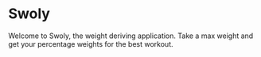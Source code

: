 # Swoly
Welcome to Swoly, the weight deriving application. Take a max weight and get your percentage weights for the best workout.